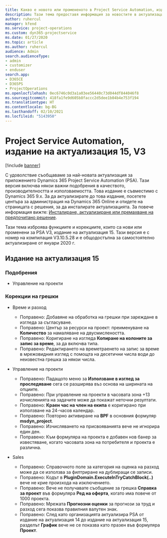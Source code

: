 ```yaml
---
title: Какво е новото или промененото в Project Service Automation, издание на актуализация 15, V3
description: Тази тема предоставя информация за новостите в актуализацията на Project Service Automation, издание 15, V3.
author: ruhercul
manager: kfend
ms.service: project-operations
ms.custom: dyn365-projectservice
ms.date: 01/27/2020
ms.topic: article
ms.author: ruhercul
audience: Admin
search.audienceType:
- admin
- customizer
- enduser
search.app:
- D365CE
- D365PS
- ProjectOperations
ms.openlocfilehash: 0ec6746c0d3a1a03ee56440c73d044df844046f8
ms.sourcegitcommit: 418fa1fe9d605b8faccc2d5dee1b04b4e753f194
ms.translationtype: HT
ms.contentlocale: bg-BG
ms.lasthandoff: 02/10/2021
ms.locfileid: "5143950"
---
```

# <a name="project-service-automation-update-release-15-v3"></a>Project Service Automation, издание на актуализация 15, V3

[!include [banner](../includes/psa-now-project-operations.md)]

С удоволствие съобщаваме за най-новата актуализация за приложението Dynamics 365 Project Service Automation (PSA). Тази версия включва някои важни подобрения в качеството, производителността и използваемостта. Това издание е съвместимо с Dynamics 365 9.x. За да актуализирате до това издание, посетете центъра за администрация на Dynamics 365 Online и отидете на страницата с решения, за да инсталирате актуализацията. За повече информация вижте: [Инсталиране, актуализиране или премахване на предпочитано решение](https://docs.microsoft.com/power-platform/admin/install-remove-preferred-solution).

Тази тема изброява функциите и корекциите, които са нови или променени за PSA V3, издание на актуализация 15. Тази версия е с номер на компилация V3.10.5.28 и е общодостъпна за самостоятелно актуализиране от януари 2020 г.

## <a name="update-release-15"></a>Издание на актуализация 15 

### <a name="enhancements"></a>Подобрения

- Управление на проекти

### <a name="bug-fixes"></a>Корекции на грешки

- Време и разход

  - Поправено: Добавяне на обработка на грешки при зареждане в изгледа за съгласуване.
  - Поправено: Център за ресурси на проект: преименуване на **Количество** за намаляване на двусмислеността.
  - Поправено: Коригиране на изгледа **Копиране на колоните за запис за време**, за да включва типа.
  - Поправено: Редактирането на времетраенето на запис за време в мрежовидния изглед с помощта на десетични числа води до неизвестна грешка за някои числа.

- Управление на проекти

  - Поправено: Падащото меню за **Използване в изглед за проследяване** сега се разширява въз основа на ширината на опциите.
  - Поправено: При управление на проекти в часовата зона +13 изчисленията на задачите може да покажат неточни резултати.
  - Поправено: **Краен час на член на екипа** е коригирано при използване на 24-часов календар.
  - Поправено: Повторно активиране на **BPF** в основния формуляр **msdyn_project**.
  - Поправено: Изчисляването на присвояванията вече не игнорира един ден.
  - Поправено: Към формуляра на проекта е добавен нов банер за известяване, когато часовата зона на потребителя и проекта е различна.

- Sales

  - Поправено: Справочното поле за категория на оценка на разход може да се използва за филтриране на дублиращи се записи.
  - Поправено: Кодът в **PluginDomain.ExecuteInTryCatchBlock(..)** вече не крие произхода на изключението.
  - Поправено: Вече не получавате съобщение за грешка **Справка за проект** във формуляра **Ред на оферта**, когато има повече от 1000 проекта.
  - Поправено: Мрежата **Прогнозни оценки** за прогнози за труд и разход сега показва правилния валутен знак.
  - Поправено: След като организацията актуализира PSA от издание на актуализация 14 до издание на актуализация 15, разделът **График** вече не се показва като празен във формуляра **Проект**.

